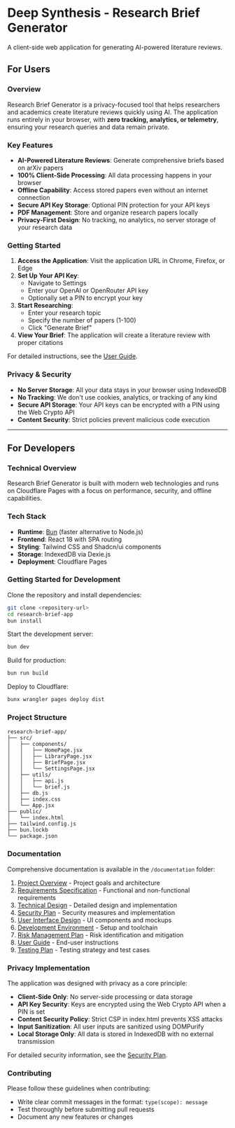 # Deep Synthesis - Research Brief Generator

A client-side web application for generating AI-powered literature reviews.

## For Users

### Overview

Research Brief Generator is a privacy-focused tool that helps researchers and academics create literature reviews quickly using AI. The application runs entirely in your browser, with **zero tracking, analytics, or telemetry**, ensuring your research queries and data remain private.

### Key Features

- **AI-Powered Literature Reviews**: Generate comprehensive briefs based on arXiv papers
- **100% Client-Side Processing**: All data processing happens in your browser
- **Offline Capability**: Access stored papers even without an internet connection
- **Secure API Key Storage**: Optional PIN protection for your API keys
- **PDF Management**: Store and organize research papers locally
- **Privacy-First Design**: No tracking, no analytics, no server storage of your research data

### Getting Started

1. **Access the Application**: Visit the application URL in Chrome, Firefox, or Edge
2. **Set Up Your API Key**:
   - Navigate to Settings
   - Enter your OpenAI or OpenRouter API key
   - Optionally set a PIN to encrypt your key
3. **Start Researching**:
   - Enter your research topic
   - Specify the number of papers (1-100)
   - Click "Generate Brief"
4. **View Your Brief**: The application will create a literature review with proper citations

For detailed instructions, see the [User Guide](/documentation/8%20User%20Guide.md).

### Privacy & Security

- **No Server Storage**: All your data stays in your browser using IndexedDB
- **No Tracking**: We don't use cookies, analytics, or tracking of any kind
- **Secure API Storage**: Your API keys can be encrypted with a PIN using the Web Crypto API
- **Content Security**: Strict policies prevent malicious code execution

---

## For Developers

### Technical Overview

Research Brief Generator is built with modern web technologies and runs on Cloudflare Pages with a focus on performance, security, and offline capabilities.

### Tech Stack

- **Runtime**: [Bun](https://bun.sh) (faster alternative to Node.js)
- **Frontend**: React 18 with SPA routing
- **Styling**: Tailwind CSS and Shadcn/ui components
- **Storage**: IndexedDB via Dexie.js
- **Deployment**: Cloudflare Pages

### Getting Started for Development

Clone the repository and install dependencies:

```bash
git clone <repository-url>
cd research-brief-app
bun install
```

Start the development server:

```bash
bun dev
```

Build for production:

```bash
bun run build
```

Deploy to Cloudflare:

```bash
bunx wrangler pages deploy dist
```

### Project Structure

```plaintext
research-brief-app/
├── src/
│   ├── components/
│   │   ├── HomePage.jsx
│   │   ├── LibraryPage.jsx
│   │   ├── BriefPage.jsx
│   │   └── SettingsPage.jsx
│   ├── utils/
│   │   ├── api.js
│   │   └── brief.js
│   ├── db.js
│   ├── index.css
│   └── App.jsx
├── public/
│   └── index.html
├── tailwind.config.js
├── bun.lockb
└── package.json
```

### Documentation

Comprehensive documentation is available in the `/documentation` folder:

1. [Project Overview](/documentation/1%20Project%20Overview.md) - Project goals and architecture
2. [Requirements Specification](/documentation/2%20Requirements%20Specification.md) - Functional and non-functional requirements
3. [Technical Design](/documentation/3%20Technical%20Design.md) - Detailed design and implementation
4. [Security Plan](/documentation/4%20Security%20Plan.md) - Security measures and implementation
5. [User Interface Design](/documentation/5%20User%20Interface%20Design.md) - UI components and mockups
6. [Development Environment](/documentation/6%20Development%20Environment.md) - Setup and toolchain
7. [Risk Management Plan](/documentation/8%20Risk%20Management%20Plan.md) - Risk identification and mitigation
8. [User Guide](/documentation/8%20User%20Guide.md) - End-user instructions
9. [Testing Plan](/documentation/9%20Testing%20Plan.md) - Testing strategy and test cases

### Privacy Implementation

The application was designed with privacy as a core principle:

- **Client-Side Only**: No server-side processing or data storage
- **API Key Security**: Keys are encrypted using the Web Crypto API when a PIN is set
- **Content Security Policy**: Strict CSP in index.html prevents XSS attacks
- **Input Sanitization**: All user inputs are sanitized using DOMPurify
- **Local Storage Only**: All data is stored in IndexedDB with no external transmission

For detailed security information, see the [Security Plan](/documentation/4%20Security%20Plan.md).

### Contributing

Please follow these guidelines when contributing:

- Write clear commit messages in the format: `type(scope): message`
- Test thoroughly before submitting pull requests
- Document any new features or changes
